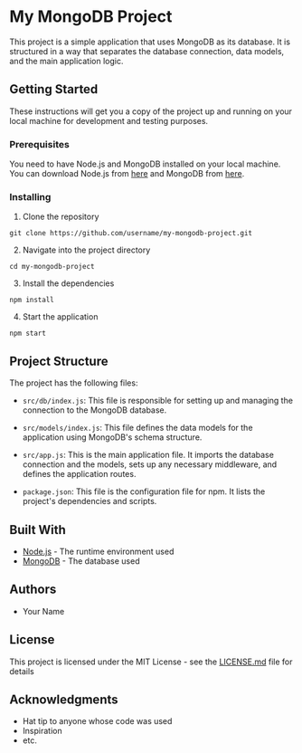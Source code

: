 # My MongoDB Project

This project is a simple application that uses MongoDB as its database. It is structured in a way that separates the database connection, data models, and the main application logic.

## Getting Started

These instructions will get you a copy of the project up and running on your local machine for development and testing purposes.

### Prerequisites

You need to have Node.js and MongoDB installed on your local machine. You can download Node.js from [here](https://nodejs.org/en/download/) and MongoDB from [here](https://www.mongodb.com/try/download/community).

### Installing

1. Clone the repository
```
git clone https://github.com/username/my-mongodb-project.git
```

2. Navigate into the project directory
```
cd my-mongodb-project
```

3. Install the dependencies
```
npm install
```

4. Start the application
```
npm start
```

## Project Structure

The project has the following files:

- `src/db/index.js`: This file is responsible for setting up and managing the connection to the MongoDB database.

- `src/models/index.js`: This file defines the data models for the application using MongoDB's schema structure.

- `src/app.js`: This is the main application file. It imports the database connection and the models, sets up any necessary middleware, and defines the application routes.

- `package.json`: This file is the configuration file for npm. It lists the project's dependencies and scripts.

## Built With

- [Node.js](https://nodejs.org/en/) - The runtime environment used
- [MongoDB](https://www.mongodb.com/) - The database used

## Authors

- Your Name

## License

This project is licensed under the MIT License - see the [LICENSE.md](LICENSE.md) file for details

## Acknowledgments

- Hat tip to anyone whose code was used
- Inspiration
- etc.